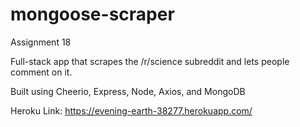 # mongoose-scraper

Assignment 18

Full-stack app that scrapes the /r/science subreddit and lets people comment on it.

Built using Cheerio, Express, Node, Axios, and MongoDB

Heroku Link: https://evening-earth-38277.herokuapp.com/
